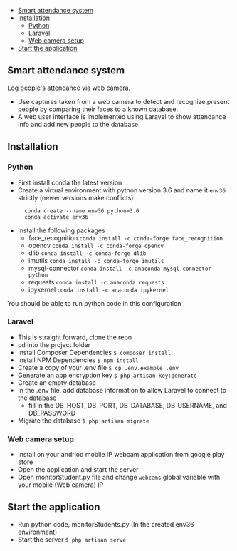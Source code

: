 - [Smart attendance system](#smart-attendance-system)
- [Installation](#installation)
  - [Python](#python)
  - [Laravel](#laravel)
  - [Web camera setup](#web-camera-setup)
- [Start the application](#start-the-application)


## Smart attendance system
Log people's attendance via web camera.

- Use captures taken from a web camera to detect and recognize present people by comparing their faces to a known database.
- A web user interface is implemented using Laravel to show attendance info and add new people to the database.

## Installation

### Python
  - First install conda the latest version
  - Create a virtual environment with python version 3.6 and name it `env36` strictly (newer versions make conflicts)
    ``` 
      conda create --name env36 python=3.6
      conda activate env36
    ```
  - Install the following packages
    - face_recognition `conda install -c conda-forge face_recognition`
    - opencv  `conda install -c conda-forge opencv`
    - dlib `conda install -c conda-forge dlib`
    - imutils `conda install -c conda-forge imutils`
    - mysql-connector `conda install -c anaconda mysql-connector-python`
    - requests `conda install -c anaconda requests`
    - ipykernel `conda install -c anaconda ipykernel`
    
  You should be able to run python code in this configuration

### Laravel
- This is straight forward, clone the repo
- cd into the project folder
- Install Composer Dependencies `$ composer install`
- Install NPM Dependencies `$ npm install`
- Create a copy of your .env file `$ cp .env.example .env`
- Generate an app encryption key `$ php artisan key:generate`
- Create an empty database
- In the .env file, add database information to allow Laravel to connect to the database
  - fill in the DB_HOST, DB_PORT, DB_DATABASE, DB_USERNAME, and DB_PASSWORD 
- Migrate the database `$ php artisan migrate`


### Web camera setup
- Install on your andriod mobile IP webcam application from google play store
- Open the application and start the server
- Open monitorStudent.py file and change `webcams` global variable with your mobile (Web camera) IP


## Start the application
- Run python code, monitorStudents.py (In the created env36 environment)
- Start the server `$ php artisan serve`
